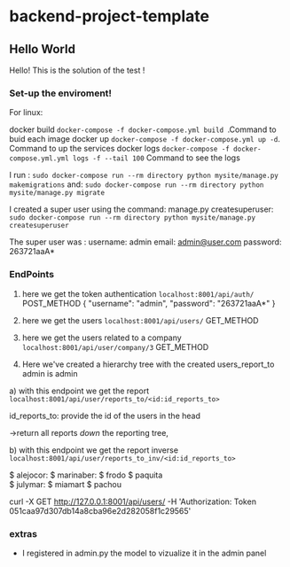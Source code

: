 # backend-project-template            

## Hello World
Hello! This is the solution of the test !


### Set-up the enviroment!

For linux: 

docker build `docker-compose -f docker-compose.yml build `.Command to buid each image 
docker up    `docker-compose -f docker-compose.yml up -d`. Command to up the services 
docker logs  `docker-compose -f docker-compose.yml.yml logs -f --tail 100` Command to see the logs 

I run : `sudo docker-compose run --rm directory python mysite/manage.py makemigrations`
and: `sudo docker-compose run --rm directory python mysite/manage.py migrate`

I created a super user using the command:
manage.py createsuperuser: `sudo docker-compose run --rm directory python mysite/manage.py createsuperuser`

The super user was :   username: admin 
                       email: admin@user.com
                       password: 263721aaA*  


### EndPoints

1) here we get the token authentication `localhost:8001/api/auth/` POST_METHOD
    {
    "username": "admin",
    "password": "263721aaA*" 
    }

2) here we get the users `localhost:8001/api/users/`   GET_METHOD

3) here we get the users related to a company `localhost:8001/api/user/company/3`   GET_METHOD

4) Here we've created a hierarchy tree with the created users_report_to
admin is admin 

a) with this endpoint we get the report `localhost:8001/api/user/reports_to/<id:id_reports_to>` 

id_reports_to: provide the id of the users in the head

->return all reports _down_ the reporting tree,


b) with this endpoint we get the report inverse  `localhost:8001/api/user/reports_to_inv/<id:id_reports_to>` 

$        alejocor:
$            marinaber:
$                frodo
$                paquita                
$            julymar: 
$                miamart
$                pachou






curl -X GET http://127.0.0.1:8001/api/users/ -H 'Authorization: Token 051caa97d307db14a8cba96e2d282058f1c29565'

### extras
- I registered in admin.py the model to vizualize it in the admin panel 



